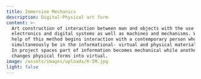 ```yaml
---
title: Immersive Mechanics
description: Digital-Physical art form
content: >-
  Art construction of interaction between man and objects with the use of
  electronics and digital systems as well as machines and mechanisms. With the
  help of this method begins interaction with a contemporary person who can
  simultaneously be in the informational- virtual and physical material world.
  In project spaces part of information becomes mechanical while another part
  changes physical forms into virtual.
image: /assets/images/uploads/6-IM.jpg
light: false
---
```


